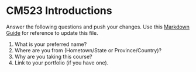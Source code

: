 # CM523 Introductions

Answer the following questions and push your changes. Use this [Markdown Guide](https://www.markdownguide.org/basic-syntax/) for reference to update this file.

1. What is your preferred name?
2. Where are you from (Hometown/State or Province/Country)?
3. Why are you taking this course?
4. Link to your portfolio (if you have one).

